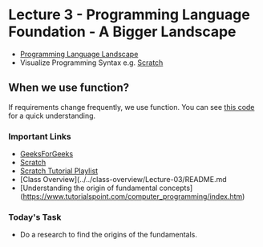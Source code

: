 # Lecture 3 - Programming Language Foundation - A Bigger Landscape

- [Programming Language Landscape](./Programming%20Language%20Landscape.png)
- Visualize Programming Syntax e.g. [Scratch](https://scratch.mit.edu/)

## When we use function?

If requirements change frequently, we use function. You can see [this code](./app.js) for a quick understanding.

### Important Links

- [GeeksForGeeks](https://www.geeksforgeeks.org/)
- [Scratch](https://scratch.mit.edu/)
- [Scratch Tutorial Playlist](https://youtube.com/playlist?list=PLym69wpbTIIEkUnqkOznZfQU6lRxebpO3)
- [Class Overview](../../class-overview/Lecture-03/README.md
- [Understanding the origin of fundamental concepts] (https://www.tutorialspoint.com/computer_programming/index.htm)

### Today's Task

- Do a research to find the origins of the fundamentals.
